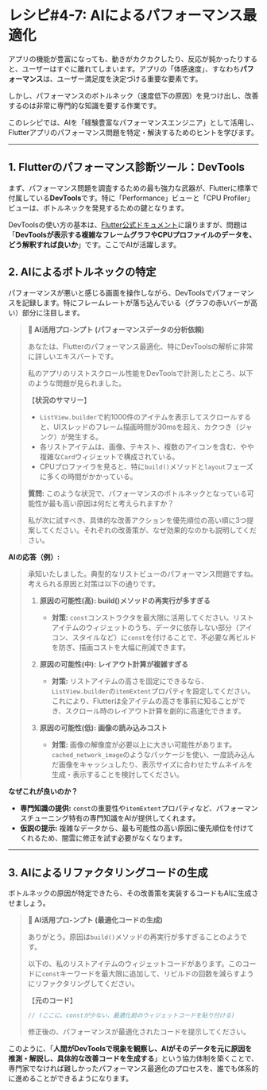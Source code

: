 # レシピ#4-7: AIによるパフォーマンス最適化

アプリの機能が豊富になっても、動きがカクカクしたり、反応が鈍かったりすると、ユーザーはすぐに離れてしまいます。アプリの「体感速度」、すなわち**パフォーマンス**は、ユーザー満足度を決定づける重要な要素です。

しかし、パフォーマンスのボトルネック（速度低下の原因）を見つけ出し、改善するのは非常に専門的な知識を要する作業です。

このレシピでは、AIを「経験豊富なパフォーマンスエンジニア」として活用し、Flutterアプリのパフォーマンス問題を特定・解決するためのヒントを学びます。

---

## 1. Flutterのパフォーマンス診断ツール：DevTools

まず、パフォーマンス問題を調査するための最も強力な武器が、Flutterに標準で付属している**DevTools**です。特に「Performance」ビューと「CPU Profiler」ビューは、ボトルネックを発見するための鍵となります。

DevToolsの使い方の基本は、[Flutter公式ドキュメント](https://docs.flutter.dev/perf/ui-performance)に譲りますが、問題は「**DevToolsが表示する複雑なフレームグラフやCPUプロファイルのデータを、どう解釈すれば良いか**」です。ここでAIが活躍します。

## 2. AIによるボトルネックの特定

パフォーマンスが悪いと感じる画面を操作しながら、DevToolsでパフォーマンスを記録します。特にフレームレートが落ち込んでいる（グラフの赤いバーが高い）部分に注目します。

> **🤖 AI活用プロ-ンプト (パフォーマンスデータの分析依頼)**
>
> あなたは、Flutterのパフォーマンス最適化、特にDevToolsの解析に非常に詳しいエキスパートです。
>
> 私のアプリのリストスクロール性能をDevToolsで計測したところ、以下のような問題が見られました。
>
> 【**状況のサマリー**】
> - `ListView.builder`で約1000件のアイテムを表示してスクロールすると、UIスレッドのフレーム描画時間が30msを超え、カクつき（ジャンク）が発生する。
> - 各リストアイテムは、画像、テキスト、複数のアイコンを含む、やや複雑な`Card`ウィジェットで構成されている。
> - CPUプロファイラを見ると、特に`build()`メソッドと`layout`フェーズに多くの時間がかかっている。
>
> **質問:**
> このような状況で、パフォーマンスのボトルネックとなっている可能性が最も高い原因は何だと考えられますか？
>
> 私が次に試すべき、具体的な改善アクションを優先順位の高い順に3つ提案してください。それぞれの改善策が、なぜ効果的なのかも説明してください。

**AIの応答（例）:**
> 承知いたしました。典型的なリストビューのパフォーマンス問題ですね。考えられる原因と対策は以下の通りです。
>
> 1.  **原因の可能性(高): build()メソッドの再実行が多すぎる**
>     - **対策:** `const`コンストラクタを最大限に活用してください。リストアイテムのウィジェットのうち、データに依存しない部分（アイコン、スタイルなど）に`const`を付けることで、不必要な再ビルドを防ぎ、描画コストを大幅に削減できます。
>
> 2.  **原因の可能性(中): レイアウト計算が複雑すぎる**
>     - **対策:** リストアイテムの高さを固定にできるなら、`ListView.builder`の`itemExtent`プロパティを設定してください。これにより、Flutterは全アイテムの高さを事前に知ることができ、スクロール時のレイアウト計算を劇的に高速化できます。
>
> 3.  **原因の可能性(低): 画像の読み込みコスト**
>     - **対策:** 画像の解像度が必要以上に大きい可能性があります。`cached_network_image`のようなパッケージを使い、一度読み込んだ画像をキャッシュしたり、表示サイズに合わせたサムネイルを生成・表示することを検討してください。

**なぜこれが良いのか？**
*   **専門知識の提供:** `const`の重要性や`itemExtent`プロパティなど、パフォーマンスチューニング特有の専門知識をAIが提供してくれます。
*   **仮説の提示:** 複雑なデータから、最も可能性の高い原因に優先順位を付けてくれるため、闇雲に修正を試す必要がなくなります。

---

## 3. AIによるリファクタリングコードの生成

ボトルネックの原因が特定できたら、その改善策を実装するコードもAIに生成させましょう。

> **🤖 AI活用プロ-ンプト (最適化コードの生成)**
>
> ありがとう。原因は`build()`メソッドの再実行が多すぎることのようです。
>
> 以下の、私のリストアイテムのウィジェットコードがあります。このコードに`const`キーワードを最大限に追加して、リビルドの回数を減らすようにリファクタリングしてください。
>
> 【**元のコード**】
> ```dart
> // (ここに、constが少ない、最適化前のウィジェットコードを貼り付ける)
> ```
>
> 修正後の、パフォーマンスが最適化されたコードを提示してください。

このように、「**人間がDevToolsで現象を観察し、AIがそのデータを元に原因を推測・解説し、具体的な改善コードを生成する**」という協力体制を築くことで、専門家でなければ難しかったパフォーマンス最適化のプロセスを、誰でも体系的に進めることができるようになります。